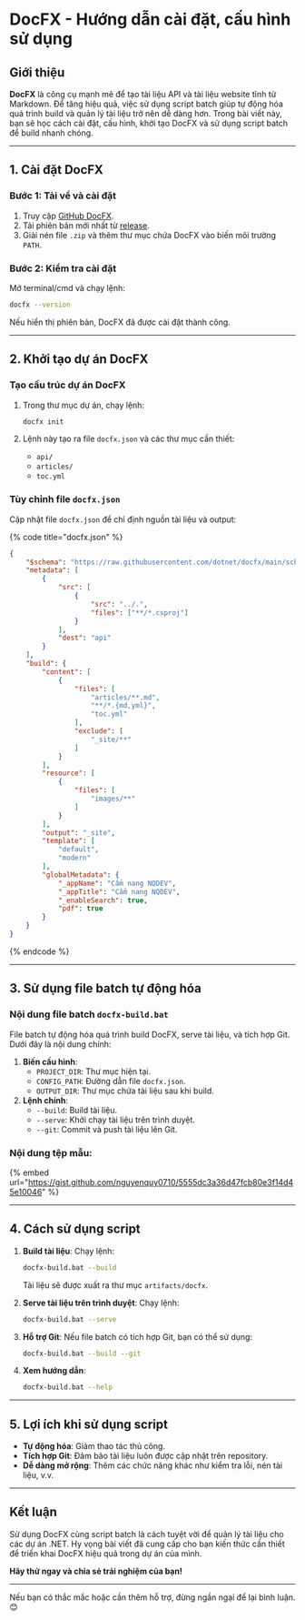 # DocFX - Hướng dẫn cài đặt, cấu hình sử dụng

## **Giới thiệu**

**DocFX** là công cụ mạnh mẽ để tạo tài liệu API và tài liệu website tĩnh từ Markdown. Để tăng hiệu quả, việc sử dụng script batch giúp tự động hóa quá trình build và quản lý tài liệu trở nên dễ dàng hơn. Trong bài viết này, bạn sẽ học cách cài đặt, cấu hình, khởi tạo DocFX và sử dụng script batch để build nhanh chóng.

***

## **1. Cài đặt DocFX**

### **Bước 1: Tải về và cài đặt**

1. Truy cập [GitHub DocFX](https://github.com/dotnet/docfx).
2. Tải phiên bản mới nhất từ [release](https://github.com/dotnet/docfx/releases).
3. Giải nén file `.zip` và thêm thư mục chứa DocFX vào biến môi trường `PATH`.

### **Bước 2: Kiểm tra cài đặt**

Mở terminal/cmd và chạy lệnh:

```bash
docfx --version
```

Nếu hiển thị phiên bản, DocFX đã được cài đặt thành công.

***

## **2. Khởi tạo dự án DocFX**

### **Tạo cấu trúc dự án DocFX**

1.  Trong thư mục dự án, chạy lệnh:

    ```bash
    docfx init
    ```


2. Lệnh này tạo ra file `docfx.json` và các thư mục cần thiết:
   * `api/`
   * `articles/`
   * `toc.yml`

### **Tùy chỉnh file `docfx.json`**

Cập nhật file `docfx.json` để chỉ định nguồn tài liệu và output:

{% code title="docfx.json" %}
```json
{
    "$schema": "https://raw.githubusercontent.com/dotnet/docfx/main/schemas/docfx.schema.json",
    "metadata": [
        {
            "src": [
                {
                    "src": "../.",
                    "files": ["**/*.csproj"]
                }
            ],
            "dest": "api"
        }
    ],
    "build": {
        "content": [
            {
                "files": [
                    "articles/**.md",
                    "**/*.{md,yml}",
                    "toc.yml"
                ],
                "exclude": [
                    "_site/**"
                ]
            }
        ],
        "resource": [
            {
                "files": [
                    "images/**"
                ]
            }
        ],
        "output": "_site",
        "template": [
            "default",
            "modern"
        ],
        "globalMetadata": {
            "_appName": "Cẩm nang NQDEV",
            "_appTitle": "Cẩm nang NQDEV",
            "_enableSearch": true,
            "pdf": true
        }
    }
}
```
{% endcode %}

***

## **3. Sử dụng file batch tự động hóa**

### **Nội dung file batch `docfx-build.bat`**

File batch tự động hóa quá trình build DocFX, serve tài liệu, và tích hợp Git. Dưới đây là nội dung chính:

1. **Biến cấu hình**:
   * `PROJECT_DIR`: Thư mục hiện tại.
   * `CONFIG_PATH`: Đường dẫn file `docfx.json`.
   * `OUTPUT_DIR`: Thư mục chứa tài liệu sau khi build.
2. **Lệnh chính**:
   * `--build`: Build tài liệu.
   * `--serve`: Khởi chạy tài liệu trên trình duyệt.
   * `--git`: Commit và push tài liệu lên Git.

### **Nội dung tệp mẫu:**

{% embed url="https://gist.github.com/nguyenquy0710/5555dc3a36d47fcb80e3f14d45e10046" %}



***

## **4. Cách sử dụng script**

1.  **Build tài liệu**: Chạy lệnh:

    ```bash
    docfx-build.bat --build
    ```

    Tài liệu sẽ được xuất ra thư mục `artifacts/docfx`.
2.  **Serve tài liệu trên trình duyệt**: Chạy lệnh:

    ```bash
    docfx-build.bat --serve
    ```


3.  **Hỗ trợ Git**: Nếu file batch có tích hợp Git, bạn có thể sử dụng:

    ```bash
    docfx-build.bat --build --git
    ```


4.  **Xem hướng dẫn**:

    ```bash
    docfx-build.bat --help
    ```



***

## **5. Lợi ích khi sử dụng script**

* **Tự động hóa**: Giảm thao tác thủ công.
* **Tích hợp Git**: Đảm bảo tài liệu luôn được cập nhật trên repository.
* **Dễ dàng mở rộng**: Thêm các chức năng khác như kiểm tra lỗi, nén tài liệu, v.v.

***

## **Kết luận**

Sử dụng DocFX cùng script batch là cách tuyệt vời để quản lý tài liệu cho các dự án .NET. Hy vọng bài viết đã cung cấp cho bạn kiến thức cần thiết để triển khai DocFX hiệu quả trong dự án của mình.

**Hãy thử ngay và chia sẻ trải nghiệm của bạn!**

***

Nếu bạn có thắc mắc hoặc cần thêm hỗ trợ, đừng ngần ngại để lại bình luận. 😊 ​

